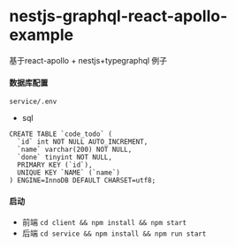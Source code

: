 # nestjs-graphql-react-apollo-example
基于react-apollo + nestjs+typegraphql 例子


#### 数据库配置
`service/.env`
- sql
```
CREATE TABLE `code_todo` (
  `id` int NOT NULL AUTO_INCREMENT,
  `name` varchar(200) NOT NULL,
  `done` tinyint NOT NULL,
  PRIMARY KEY (`id`),
  UNIQUE KEY `NAME` (`name`)
) ENGINE=InnoDB DEFAULT CHARSET=utf8;
```
#### 启动
- 前端
`cd client && npm install && npm start`
- 后端
`cd service && npm install && npm run start`